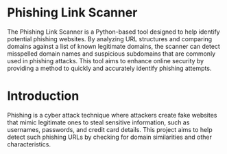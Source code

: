 # Phishing Link Scanner
The Phishing Link Scanner is a Python-based tool designed to help identify potential phishing websites. By analyzing URL structures and comparing domains against a list of known legitimate domains, the scanner can detect misspelled domain names and suspicious subdomains that are commonly used in phishing attacks. This tool aims to enhance online security by providing a method to quickly and accurately identify phishing attempts.
# Introduction
Phishing is a cyber attack technique where attackers create fake websites that mimic legitimate ones to steal sensitive information, such as usernames, passwords, and credit card details. This project aims to help detect such phishing URLs by checking for domain similarities and other characteristics.
